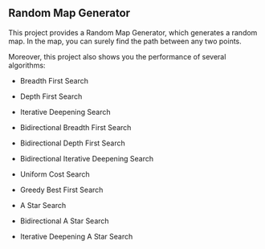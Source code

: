 ## Random Map Generator

This project provides a Random Map Generator, which generates a random map. In the map, you can surely find the path between any two points.

Moreover, this project also shows you the performance of several algorithms:

- Breadth First Search

- Depth First Search

- Iterative Deepening Search

- Bidirectional Breadth First Search

- Bidirectional Depth First Search

- Bidirectional Iterative Deepening Search

- Uniform Cost Search

- Greedy Best First Search

- A Star Search

- Bidirectional A Star Search

- Iterative Deepening A Star Search